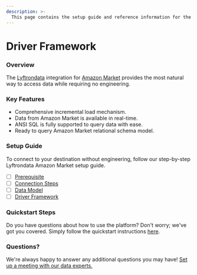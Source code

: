 ```yaml
---
description: >-
  This page contains the setup guide and reference information for the Amazon Market source connector.
---
```


# Driver Framework

### Overview

The [Lyftrondata](https://www.lyftrondata.com/) integration for [Amazon Market](None) provides the most natural way to access data while requiring no engineering.

### Key Features

* Comprehensive incremental load mechanism.
* Data from Amazon Market is available in real-time.&#x20;
* ANSI SQL is fully supported to query data with ease.
* Ready to query Amazon Market relational schema model.

### Setup Guide

To connect to your destination without engineering, follow our step-by-step Lyftrondata Amazon Market setup guide.

* [ ] [Prerequisite](../prerequisite.md)
* [ ] [Connection Steps](../connection-steps.md)
* [ ] [Data Model](../data-model/erd.md)
* [ ] [Driver Framework](../driver-framework/)

### Quickstart Steps

Do you have questions about how to use the platform? Don't worry; we've got you covered. Simply follow the quickstart instructions [here](../driver-framework/README.md).

### Questions? <a href="#questions" id="questions"></a>

We're always happy to answer any additional questions you may have! [Set up a meeting with our data experts.](https://www.lyftrondata.com/book-a-meeting/)


